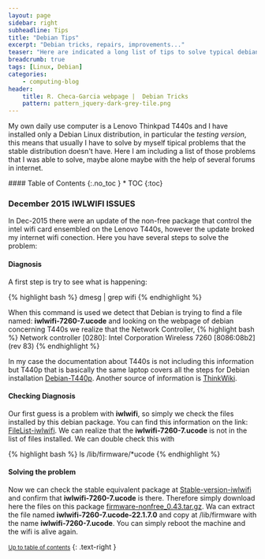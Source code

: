 ```yaml
---
layout: page
sidebar: right
subheadline: Tips
title: "Debian Tips"
excerpt: "Debian tricks, repairs, improvements..."
teaser: "Here are indicated a long list of tips to solve typical debian/linux problems"
breadcrumb: true
tags: [Linux, Debian]
categories:
    - computing-blog
header:
    title: R. Checa-Garcia webpage |  Debian Tricks
    pattern: pattern_jquery-dark-grey-tile.png
---
```



My own daily use computer is a Lenovo Thinkpad T440s and I have installed only a Debian Linux distribution, in particular the *testing version*, this means that usually I have to solve by myself tipical problems that the stable distribution doesn't have. Here I am including a list of those problems that I was able to solve, maybe alone maybe with the help of several forums in internet.

<section id="table-of-contents" class="toc">
<div class="panel radius" markdown="1">
#### Table of Contents
{:.no_toc }
*  TOC
{:toc}
</div>
</section><!-- /#table-of-contents -->


### December 2015 IWLWIFI ISSUES

In Dec-2015 there were an update of the non-free package that control the intel wifi card ensembled on the Lenovo T440s, however the update broked my internet wifi conection. Here you have several steps to solve the problem:

#### Diagnosis

A first step is try to see what is happening:

{% highlight bash %}
dmesg | grep wifi
{% endhighlight %}

When this command is used we detect that Debian is trying to find a file named: **iwlwifi-7260-7.ucode** and looking on the webpage of debian concerning T440s we realize that the Network Controller,
{% highlight bash %}
Network controller [0280]: Intel Corporation Wireless 7260 [8086:08b2] (rev 83)
{% endhighlight %}

In my case the documentation about T440s is not including this information but T440p that is basically the same laptop covers all the steps for Debian installation [Debian-T440p](https://wiki.debian.org/InstallingDebianOn/Thinkpad/T440p/jessie#WiFi). Another source of information is [ThinkWiki](http://www.thinkwiki.org/wiki/ThinkWiki).

#### Checking Diagnosis

Our first guess is a problem with **iwlwifi**, so simply we check the files installed by this debian package. You can find this information on the link: [FileList-iwlwifi](https://packages.debian.org/stretch/all/firmware-iwlwifi/filelist). We can realize that the **iwlwifi-7260-7.ucode** is not in the list of files installed. We can double check this with 

{% highlight bash %}
ls /lib/firmware/*ucode
{% endhighlight %}

#### Solving the problem

Now we can check the stable equivalent package at [Stable-version-iwlwifi](https://packages.debian.org/jessie/firmware-iwlwifi) and confirm that **iwlwifi-7260-7.ucode** is there. Therefore simply download here the files on this package [firmware-nonfree_0.43.tar.gz](http://http.debian.net/debian/pool/non-free/f/firmware-nonfree/firmware-nonfree_0.43.tar.gz). Wa can extract the file named **iwlwifi-7260-7.ucode-22.1.7.0** and copy at /lib/firmware with the name **iwlwifi-7260-7.ucode**. You can simply reboot the machine and the wifi is alive again.

<small markdown="1">[Up to table of contents](#toc)</small>
{: .text-right }


